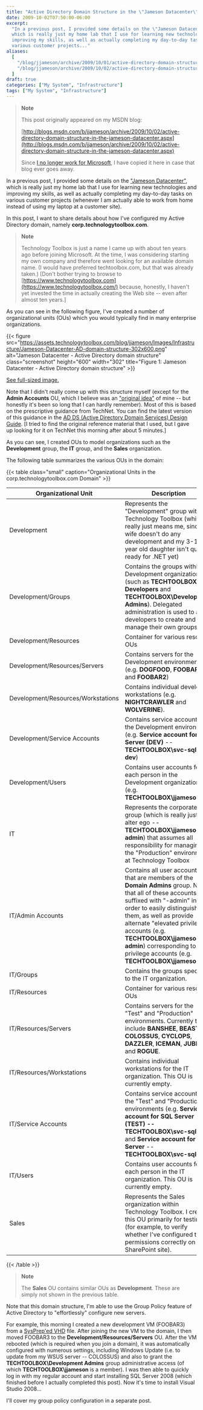 ```yaml
---
title: "Active Directory Domain Structure in the \"Jameson Datacenter\""
date: 2009-10-02T07:50:00-06:00
excerpt:
  "In a previous post, I provided some details on the \"Jameson Datacenter\" ,
  which is really just my home lab that I use for learning new technologies and
  improving my skills, as well as actually completing my day-to-day tasks on
  various customer projects..."
aliases:
  [
    "/blog/jjameson/archive/2009/10/01/active-directory-domain-structure-in-the-jameson-datacenter.aspx",
    "/blog/jjameson/archive/2009/10/02/active-directory-domain-structure-in-the-jameson-datacenter.aspx",
  ]
draft: true
categories: ["My System", "Infrastructure"]
tags: ["My System", "Infrastructure"]
---
```


> **Note**
>
> This post originally appeared on my MSDN blog:
>
> [http://blogs.msdn.com/b/jjameson/archive/2009/10/02/active-directory-domain-structure-in-the-jameson-datacenter.aspx](http://blogs.msdn.com/b/jjameson/archive/2009/10/02/active-directory-domain-structure-in-the-jameson-datacenter.aspx)
>
> Since
> [I no longer work for Microsoft](/blog/jjameson/2011/09/02/last-day-with-microsoft),
> I have copied it here in case that blog ever goes away.

In a previous post, I provided some details on the
["Jameson Datacenter"](/blog/jjameson/2009/09/14/the-jameson-datacenter), which
is really just my home lab that I use for learning new technologies and
improving my skills, as well as actually completing my day-to-day tasks on
various customer projects (whenever I am actually able to work from home instead
of using my laptop at a customer site).

In this post, I want to share details about how I've configured my Active
Directory domain, namely **corp.technologytoolbox.com**.

> **Note**
>
> Technology Toolbox is just a name I came up with about ten years ago before
> joining Microsoft. At the time, I was considering starting my own company and
> therefore went looking for an available domain name. (I would have preferred
> techtoolbox.com, but that was already taken.)
> [Don't bother trying to browse to [https://www.technologytoolbox.com](https://www.technologytoolbox.com/)
> because, honestly, I haven't yet invested the time in actually creating the
> Web site -- even after almost ten years.]

As you can see in the following figure, I've created a number of organizational
units (OUs) which you would typically find in many enterprise organizations.

{{< figure
src="https://assets.technologytoolbox.com/blog/jjameson/Images/Infrastructure/Jameson-Datacenter-AD-domain-structure-302x600.png"
alt="Jameson Datacenter - Active Directory domain structure" class="screenshot"
height="600" width="302"
title="Figure 1: Jameson Datacenter - Active Directory domain structure" >}}

[See full-sized image.](https://assets.technologytoolbox.com/blog/jjameson/Images/Infrastructure/Jameson-Datacenter-AD-domain-structure-305x605.png)

Note that I didn't really come up with this structure myself (except for the
**Admin Accounts** OU, which I believe was an
["original idea"](http://en.wikipedia.org/wiki/A_Beautiful_Mind_%28film%29) of
mine -- but honestly it's been so long that I can hardly remember). Most of this
is based on the prescriptive guidance from TechNet. You can find the latest
version of this guidance in the
[AD DS (Active Directory Domain Services) Design Guide](http://technet.microsoft.com/en-us/library/cc754678%28WS.10%29.aspx).
[I tried to find the original reference material that I used, but I gave up
looking for it on TechNet this morning after about 5 minutes.]

As you can see, I created OUs to model organizations such as the **Development**
group, the **IT** group, and the **Sales** organization.

The following table summarizes the various OUs in the domain:

{{< table class="small"
caption="Organizational Units in the corp.technologytoolbox.com Domain" >}}

| Organizational Unit | Description |
| --- | --- |
| Development | Represents the "Development" group within Technology Toolbox (which really just means me, since my wife doesn't do any development and my 3-1/2 year old daughter isn't quite ready for .NET yet) |
| Development/Groups | Contains the groups within the Development organization (such as **TECHTOOLBOX\All Developers** and **TECHTOOLBOX\Development Admins**). Delegated administration is used to allow developers to create and manage their own groups. |
| Development/Resources | Container for various resource OUs |
| Development/Resources/Servers | Contains servers for the Development environment (e.g. **DOGFOOD**, **FOOBAR**, and **FOOBAR2**) |
| Development/Resources/Workstations | Contains individual developer workstations (e.g. **NIGHTCRAWLER** and **WOLVERINE**). |
| Development/Service Accounts | Contains service accounts for the Development environment (e.g. **Service account for SQL Server (DEV)** -- **TECHTOOLBOX\svc-sql-dev**) |
| Development/Users | Contains user accounts for each person in the Development organization (e.g. **TECHTOOLBOX\jjameson**) |
| IT | Represents the corporate "IT" group (which is really just my alter ego -- **TECHTOOLBOX\jjameson-admin**) that assumes all responsibility for managing the "Production" environment at Technology Toolbox |
| IT/Admin Accounts | Contains all user accounts that are members of the **Domain Admins** group. Note that all of these accounts are suffixed with "-admin" in order to easily distinguish them, as well as provide alternate "elevated privilege" accounts (e.g. **TECHTOOLBOX\jjameson-admin**) corresponding to low-privilege accounts (e.g. **TECHTOOLBOX\jjameson**) |
| IT/Groups | Contains the groups specific to the IT organization. |
| IT/Resources | Container for various resource OUs |
| IT/Resources/Servers | Contains servers for the "Test" and "Production" environments. Currently this include **BANSHEE**, **BEAST**, **COLOSSUS**, **CYCLOPS**, **DAZZLER**, **ICEMAN**, **JUBILEE**, and **ROGUE**. |
| IT/Resources/Workstations | Contains individual workstations for the IT organization. This OU is currently empty. |
| IT/Service Accounts | Contains service accounts for the "Test" and "Production" environments (e.g. **Service account for SQL Server (TEST) -- TECHTOOLBOX\svc-sql-test** and **Service account for SQL Server** -- **TECHTOOLBOX\svc-sql**) |
| IT/Users | Contains user accounts for each person in the IT organization. This OU is currently empty. |
| Sales | Represents the Sales organization within Technology Toolbox. I created this OU primarily for testing (for example, to verify whether I've configured the permissions correctly on a SharePoint site). |

{{< /table >}}

> **Note**
>
> The **Sales** OU contains similar OUs as **Development**. These are simply not
> shown in the previous table.

Note that this domain structure, I'm able to use the Group Policy feature of
Active Directory to "effortlessly" configure new servers.

For example, this morning I created a new development VM (FOOBAR3) from a
[SysPrep'ed VHD](/blog/jjameson/2009/08/13/using-sysprep-ed-vhds-for-new-hyper-v-virtual-machines)
file. After joining the new VM to the domain, I then moved FOOBAR3 to the
**Development/Resources/Servers** OU. After the VM rebooted (which is required
when you join a domain), it was automatically configured with numerous settings,
including Windows Update (i.e. to update from my WSUS server -- COLOSSUS) and
also to grant the **TECHTOOLBOX\Development Admins** group administrative access
(of which **TECHTOOLBOX\jjameson** is a member). I was then able to quickly log
in with my regular account and start installing SQL Server 2008 (which finished
before I actually completed this post). Now it's time to install Visual Studio
2008...

I'll cover my group policy configuration in a separate post.
